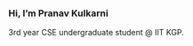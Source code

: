 ### Hi, I’m Pranav Kulkarni

3rd year CSE undergraduate student @ IIT KGP.

<!---
pranav610/pranav610 is a ✨ special ✨ repository because its `README.md` (this file) appears on your GitHub profile.
You can click the Preview link to take a look at your changes.
--->
